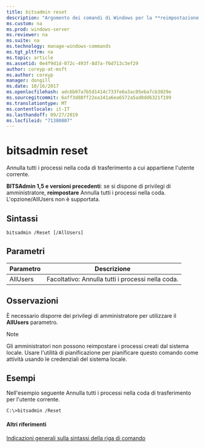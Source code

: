 ```yaml
---
title: bitsadmin reset
description: "Argomento dei comandi di Windows per la **reimpostazione di Bitsadmin** : Annulla tutti i processi nella coda di trasferimento di proprietà dell'utente corrente."
ms.custom: na
ms.prod: windows-server
ms.reviewer: na
ms.suite: na
ms.technology: manage-windows-commands
ms.tgt_pltfrm: na
ms.topic: article
ms.assetid: 0e4f9d1d-072c-493f-8d7a-f6d713c3ef29
author: coreyp-at-msft
ms.author: coreyp
manager: dongill
ms.date: 10/16/2017
ms.openlocfilehash: adc6b07a7b5d1414c733fe6a3ac05eba7cb3029e
ms.sourcegitcommit: 6aff3d88ff22ea141a6ea6572a5ad8dd6321f199
ms.translationtype: MT
ms.contentlocale: it-IT
ms.lasthandoff: 09/27/2019
ms.locfileid: "71380807"
---
```

# <a name="bitsadmin-reset"></a>bitsadmin reset

Annulla tutti i processi nella coda di trasferimento a cui appartiene l'utente corrente.

**BITSAdmin 1,5 e versioni precedenti**: se si dispone di privilegi di amministratore, **reimpostare** Annulla tutti i processi nella coda. L'opzione/AllUsers non è supportata.

## <a name="syntax"></a>Sintassi

```
bitsadmin /Reset [/AllUsers]
```

## <a name="parameters"></a>Parametri

|Parametro|Descrizione|
|---------|-----------|
|AllUsers|Facoltativo: Annulla tutti i processi nella coda.|

## <a name="remarks"></a>Osservazioni

È necessario disporre dei privilegi di amministratore per utilizzare il **AllUsers** parametro.

> [!NOTE]
> Gli amministratori non possono reimpostare i processi creati dal sistema locale. Usare l'utilità di pianificazione per pianificare questo comando come attività usando le credenziali del sistema locale.

## <a name="BKMK_examples"></a>Esempi

Nell'esempio seguente Annulla tutti i processi nella coda di trasferimento per l'utente corrente.
```
C:\>bitsadmin /Reset
```

#### <a name="additional-references"></a>Altri riferimenti

[Indicazioni generali sulla sintassi della riga di comando](command-line-syntax-key.md)